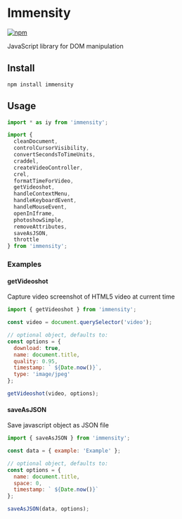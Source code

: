 # Immensity

[![npm](https://img.shields.io/npm/v/immensity.svg)](https://www.npmjs.com/package/immensity)

JavaScript library for DOM manipulation

## Install

```
npm install immensity
```

## Usage

```js
import * as iy from 'immensity';
```

```js
import {
  cleanDocument,
  controlCursorVisibility,
  convertSecondsToTimeUnits,
  craddel,
  createVideoController,
  crel,
  formatTimeForVideo,
  getVideoshot,
  handleContextMenu,
  handleKeyboardEvent,
  handleMouseEvent,
  openInIframe,
  photoshowSimple,
  removeAttributes,
  saveAsJSON,
  throttle
} from 'immensity';
```

### Examples

#### getVideoshot

Capture video screenshot of HTML5 video at current time

```js
import { getVideoshot } from 'immensity';

const video = document.querySelector('video');

// optional object, defaults to:
const options = {
  download: true,
  name: document.title,
  quality: 0.95,
  timestamp: ` ${Date.now()}`,
  type: 'image/jpeg'
};

getVideoshot(video, options);
```

#### saveAsJSON

Save javascript object as JSON file

```js
import { saveAsJSON } from 'immensity';

const data = { example: 'Example' };

// optional object, defaults to:
const options = {
  name: document.title,
  space: 0,
  timestamp: ` ${Date.now()}`
};

saveAsJSON(data, options);
```

